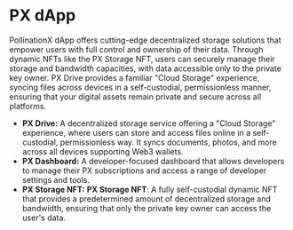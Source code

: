 # PX dApp

PollinationX dApp offers cutting-edge decentralized storage solutions that empower users with full control and ownership of their data. Through dynamic NFTs like the PX Storage NFT, users can securely manage their storage and bandwidth capacities, with data accessible only to the private key owner. PX Drive provides a familiar "Cloud Storage" experience, syncing files across devices in a self-custodial, permissionless manner, ensuring that your digital assets remain private and secure across all platforms.

* **PX Drive:** A decentralized storage service offering a "Cloud Storage" experience, where users can store and access files online in a self-custodial, permissionless way. It syncs documents, photos, and more across all devices supporting Web3 wallets.
* **PX Dashboard:** A developer-focused dashboard that allows developers to manage their PX subscriptions and access a range of developer settings and tools.
* **PX Storage NFT:** **PX Storage NFT**: A fully self-custodial dynamic NFT that provides a predetermined amount of decentralized storage and bandwidth, ensuring that only the private key owner can access the user's data.

